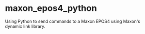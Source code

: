 # maxon_epos4_python
Using Python to send commands to a Maxon EPOS4 using Maxon's dynamic link library.
